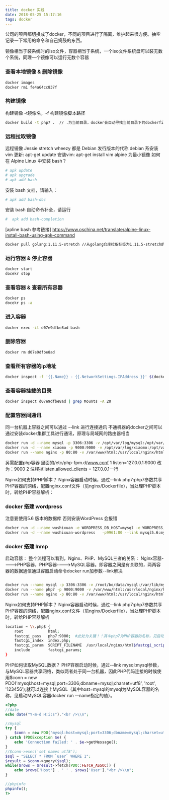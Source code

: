 ```yaml
---
title: docker 实践
date: 2018-05-25 15:17:16
tags: docker
---
```


公司的项目都切换成了docker，不同的项目进行了隔离，维护起来很方便。抽空记录一下常用的命令和自己捣鼓的东西。

镜像相当于装系统时的iso文件，容器相当于系统，一个iso文件系统盘可以装无数个系统，同理一个镜像可以运行无数个容器
### 查看本地镜像 & 删除镜像

``` bash
docker images
docker rmi fe4a64cc837f
```

### 构建镜像
构建镜像 -t镜像名，-f 构建镜像脚本路径
``` bash
docker build -t php7 .  // .为当前目录，docker会自动寻找当前目录下的dockerfile文件 如果使用其他路径加-f 跟其他路径
```
<!-- more -->
### 远程拉取镜像
远程镜像 Jessie stretch wheezy 都是 Debian 发行版本的代称
debian 系安装vim
更新: apt-get update
安装vim: apt-get install vim 
alpine 为最小镜像
如何在 Alpine Linux 中安装 bash？
``` bash
# apk update
# apk upgrade
# apk add bash
```
安装 bash 文档，请输入：
``` bash
# apk add bash-doc

```
安装 bash 自动命令补全，请运行
``` bash
#  apk add bash-completion

```
[apline bash 参考链接] https://www.oschina.net/translate/alpine-linux-install-bash-using-apk-command


``` bash
docker pull golang:1.11.5-stretch //从golang仓库拉取标签为1.11.5-stretch的镜像
```

### 运行容器 & 停止容器
``` bash
docker start
docekr stop 
```

### 查看容器 & 查看所有容器 

``` bash
docker ps
docekr ps -a 
```

### 进入容器

``` bash
docker exec -it d07e9dfbe8ad bash
```
### 删除容器

``` bash
docker rm d07e9dfbe8ad 
```

### 查看所有容器的ip地址

``` bash
docker inspect -f '{{.Name}} - {{.NetworkSettings.IPAddress }}' $(docker ps -aq)
```

### 查看容器挂载的目录

``` bash
docker inspect d07e9dfbe8ad | grep Mounts -A 20
```
### 配置容器间通讯
同一台机器上容器之间可以通过 --link 进行连接通讯
不通机器的docker之间可以通过安装docker集群工具进行通讯，原理与局域网的路由器相当

``` bash
docker run -d --name mysql -p 3306:3306 -v /opt/var/log/mysql:/opt/var/log/mysql -e MYSQL_ROOT_PASSWORD=thiasdfsismfas -it mysql:5.6
docker run -d --name xiaomo -p 9000:9000 -v /opt/var/log/xiaomo:/opt/var/log/xiaomo --link mysql:mysql -it 4f31fe61b1b0
docker run --name nginx -p 80:80 -v /var/www/html:/usr/local/nginx/html --link php7:php7 -it nginx
```
另需配置php容器 里面的/etc/php-fpm.d/www.conf
1 listen=127.0.0.1:9000 改为：9000
2  注释掉listen.allowed_clients = 127.0.0.1一行

Nginx如何支持PHP脚本？
Nginx容器启动时候，通过--link php7:php7参数共享PHP容器的网络，配置nginx.conf文件（见nginx/Dockerfile），当处理PHP脚本时，转给PHP容器解析：

### docker 搭建 wordpress
注意要使用5.6 版本的数据库 否则安装WordPress 会报错
``` bash
docker run -d --name wushixuan -e WORDPRESS_DB_HOST=mysql -e WORDPRESS_DB_USER=root -e WORDPRESS_DB_PASSWORD=thisismysql2018, -p9523:80 --link mysql:mysql -it wordpress
docker run -d --name wushixuan-wordpress   -p9961:80 --link mysql5.6:mysql -it wordpress
```



### docker 搭建 lnmp
启动容器：
整个流程可以看到，Nginx、PHP、MySQL三者的关系：
Nginx容器---->PHP容器，PHP容器---->MySQL容器。即容器之间是有关联的，两两容器的数据通信通过容器启动命令docker run加参数--link解决

```bash

docker run --name mysql -p 3306:3306 -v /root/bo/data/mysql:/var/lib/mysql -e MYSQL_ROOT_PASSWORD=123456 -it addcn/mysql
docker run --name php7 -p 9000:9000 -v /var/www/html:/usr/local/nginx/html --link mysql:mysql -it addcn/php7
docker run --name nginx -p 80:80 -v /var/www/html:/usr/local/nginx/html --link php7:php7 -it addcn/nginx

```
Nginx如何支持PHP脚本？
Nginx容器启动时候，通过--link php7:php7参数共享PHP容器的网络，配置nginx.conf文件（见nginx/Dockerfile），当处理PHP脚本时，转给PHP容器解析

```bash
location ~ \\.php$ {
    root           html;
    fastcgi_pass   php7:9000;  #此处为关键！！其中php7为PHP容器的名称，见启动PHP容器docker run --name指定的值
    fastcgi_index  index.php;
    fastcgi_param  SCRIPT_FILENAME  /usr/local/nginx/html$fastcgi_script_name; #关键！！/usr/local/nginx/html为web目录
    include        fastcgi_params;
}
```

PHP如何读取MySQL数据？
PHP容器启动时候，通过--link mysql:mysql参数，与MySQL容器共享网络，类似两者处于同一台机器，因此PHP代码连接的时候使用$conn = new PDO('mysql:host=mysql;port=3306;dbname=mysql;charset=utf8', 'root', '123456');就可以连接上MySQL（其中host=mysql的mysql为MySQL容器的名称，见启动MySQL容器docker run --name指定的值）。
```php
<?php
//date
echo date("Y-m-d H:i:s")."<br />\\n";

//mysql
try {
    $conn = new PDO('mysql:host=mysql;port=3306;dbname=mysql;charset=utf8', 'root', '123456');
} catch (PDOException $e) {
    echo 'Connection failed: ' . $e->getMessage();
}
//$conn->exec('set names utf8');
$sql = "SELECT * FROM `user` WHERE 1";
$result = $conn->query($sql);
while($rows = $result->fetch(PDO::FETCH_ASSOC)) {
    echo $rows['Host'] . ' ' . $rows['User']."<br />\\n";
}

//phpinfo
phpinfo();
?>
```
